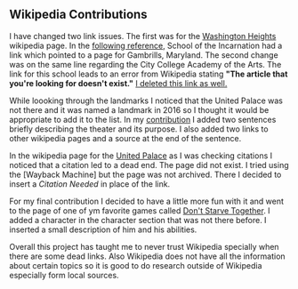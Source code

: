## Wikipedia Contributions

I have changed two link issues. The first was for the [Washington Heights](https://en.wikipedia.org/wiki/Washington_Heights,_Manhattan)
wikipedia page. In the [following reference,](https://en.wikipedia.org/w/index.php?title=Washington_Heights,_Manhattan&oldid=896603207) School of the Incarnation
had a link which pointed to a page for Gambrills, Maryland. The second change was on the same line regarding the City College Academy 
of the Arts. The link for this school leads to an error from Wikipedia stating __"The article that you're looking for doesn't exist."__
[I deleted this link as well.](https://en.wikipedia.org/w/index.php?title=Washington_Heights,_Manhattan&oldid=896603768) 

While loooking through the landmarks I noticed that the United Palace was not there and it was named a landmark in 2016 so I thought it would be appropriate to add it to the list. In my [contribution](https://en.wikipedia.org/w/index.php?title=Washington_Heights,_Manhattan&oldid=897978097) I added two sentences briefly describing the theater and its purpose. I also added two links to other wikipedia pages and a source at the end of the sentence. 

In the wikipedia page for the [United Palace](https://en.wikipedia.org/w/index.php?title=United_Palace&oldid=897986914) as I was checking citations I noticed that a citation led to a dead end. The page did not exist. I tried using the [Wayback Machine] but the page was not archived. There I decided to insert a _Citation Needed_ in place of the link. 

For my final contribution I decided to have a little more fun with it and went to the page of one of ym favorite games called 
[Don't Starve Together](https://en.wikipedia.org/w/index.php?title=Don%27t_Starve&oldid=897983572). I added a character in the character section that was not there before. I inserted a small description of him and his abilities. 

Overall this project has taught me to never trust Wikipedia specially when there are some dead links. Also Wikipedia does not have all the information about certain topics so it is good to do research outside of Wikipedia especially form local sources. 

